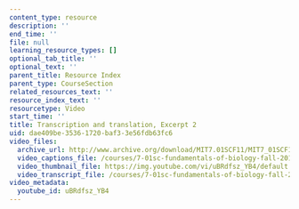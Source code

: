 ```yaml
---
content_type: resource
description: ''
end_time: ''
file: null
learning_resource_types: []
optional_tab_title: ''
optional_text: ''
parent_title: Resource Index
parent_type: CourseSection
related_resources_text: ''
resource_index_text: ''
resourcetype: Video
start_time: ''
title: Transcription and translation, Excerpt 2
uid: dae409be-3536-1720-baf3-3e56fdb63fc6
video_files:
  archive_url: http://www.archive.org/download/MIT7.01SCF11/MIT7_01SCF11_track17_300k.mp4
  video_captions_file: /courses/7-01sc-fundamentals-of-biology-fall-2011/594085fc48d354cc8d2cc56dd05e1ef1_uBRdfsz_YB4.vtt
  video_thumbnail_file: https://img.youtube.com/vi/uBRdfsz_YB4/default.jpg
  video_transcript_file: /courses/7-01sc-fundamentals-of-biology-fall-2011/a185d34e74a047b4ef392cddd65788be_uBRdfsz_YB4.pdf
video_metadata:
  youtube_id: uBRdfsz_YB4
---
```


